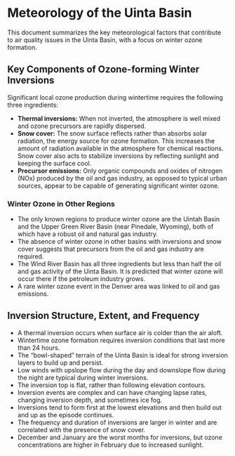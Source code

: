 # Meteorology of the Uinta Basin

This document summarizes the key meteorological factors that contribute to air quality issues in the Uinta Basin, with a focus on winter ozone formation.

## Key Components of Ozone-forming Winter Inversions

Significant local ozone production during wintertime requires the following three ingredients:

*   **Thermal inversions:** When not inverted, the atmosphere is well mixed and ozone precursors are rapidly dispersed.
*   **Snow cover:** The snow surface reflects rather than absorbs solar radiation, the energy source for ozone formation. This increases the amount of radiation available in the atmosphere for chemical reactions. Snow cover also acts to stabilize inversions by reflecting sunlight and keeping the surface cool.
*   **Precursor emissions:** Only organic compounds and oxides of nitrogen (NOx) produced by the oil and gas industry, as opposed to typical urban sources, appear to be capable of generating significant winter ozone.

### Winter Ozone in Other Regions

*   The only known regions to produce winter ozone are the Uintah Basin and the Upper Green River Basin (near Pinedale, Wyoming), both of which have a robust oil and natural gas industry.
*   The absence of winter ozone in other basins with inversions and snow cover suggests that precursors from the oil and gas industry are required.
*   The Wind River Basin has all three ingredients but less than half the oil and gas activity of the Uinta Basin. It is predicted that winter ozone will occur there if the petroleum industry grows.
*   A rare winter ozone event in the Denver area was linked to oil and gas emissions.

## Inversion Structure, Extent, and Frequency

*   A thermal inversion occurs when surface air is colder than the air aloft.
*   Wintertime ozone formation requires inversion conditions that last more than 24 hours.
*   The “bowl-shaped” terrain of the Uinta Basin is ideal for strong inversion layers to build up and persist.
*   Low winds with upslope flow during the day and downslope flow during the night are typical during winter inversions.
*   The inversion top is flat, rather than following elevation contours.
*   Inversion events are complex and can have changing lapse rates, changing inversion depth, and sometimes ice fog.
*   Inversions tend to form first at the lowest elevations and then build out and up as the episode continues.
*   The frequency and duration of inversions are larger in winter and are correlated with the presence of snow cover.
*   December and January are the worst months for inversions, but ozone concentrations are higher in February due to increased sunlight.
